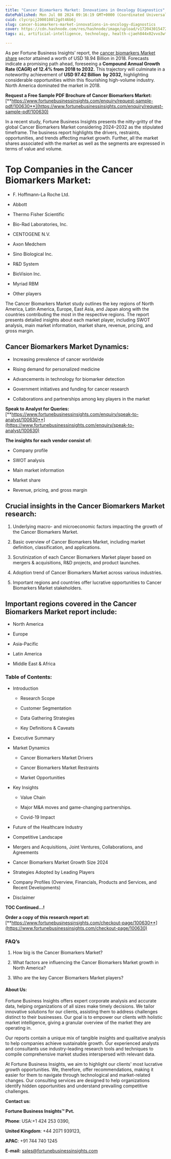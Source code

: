 ```yaml
---
title: "Cancer Biomarkers Market: Innovations in Oncology Diagnostics"
datePublished: Mon Jul 08 2024 09:16:19 GMT+0000 (Coordinated Universal Time)
cuid: clycrpij2000108l2gdt46b6j
slug: cancer-biomarkers-market-innovations-in-oncology-diagnostics
cover: https://cdn.hashnode.com/res/hashnode/image/upload/v1720430154724/f938bad8-cf89-490b-9e46-df692b666a6f.png
tags: ai, artificial-intelligence, technology, health-cjaeh844x02vvo3wtj5r2s75q, healthcare

---
```


As per Fortune Business Insights’ report, the [cancer biomarkers Market share](https://www.fortunebusinessinsights.com/industry-reports/cancer-biomarkers-market-100630) sector attained a worth of USD 18.94 Billion in 2018. Forecasts indicate a promising path ahead, foreseeing a **Compound Annual Growth Rate (CAGR) of 12.4% from 2018 to 2032.** This trajectory will culminate in a noteworthy achievement of **USD 97.42 Billion  by 2032,** highlighting considerable opportunities within this flourishing high-volume industry. North America dominated the market in 2018.

**Request a Free Sample PDF Brochure of Cancer Biomarkers Market:** [**https://www.fortunebusinessinsights.com/enquiry/request-sample-pdf/100630**](https://www.fortunebusinessinsights.com/enquiry/request-sample-pdf/100630)

In a recent study, Fortune Business Insights presents the nitty-gritty of the global Cancer Biomarkers Market considering 2024–2032 as the stipulated timeframe. The business report highlights the drivers, restraints, opportunities, and trends affecting market growth. Further, all the market shares associated with the market as well as the segments are expressed in terms of value and volume.

# **Top Companies in the Cancer Biomarkers Market:**

* F. Hoffmann-La Roche Ltd.
    
* Abbott
    
* Thermo Fisher Scientific
    
* Bio-Rad Laboratories, Inc.
    
* CENTOGENE N.V.
    
* Axon Medchem
    
* Sino Biological Inc.
    
* R&D System
    
* BioVision Inc.
    
* Myriad RBM
    
* Other players
    

The Cancer Biomarkers Market study outlines the key regions of North America, Latin America, Europe, East Asia, and Japan along with the countries contributing the most in the respective regions. The report presents detailed insights about each market player, including SWOT analysis, main market information, market share, revenue, pricing, and gross margin.

## Cancer Biomarkers Market **Dynamics**:

* Increasing prevalence of cancer worldwide
    
* Rising demand for personalized medicine
    
* Advancements in technology for biomarker detection
    
* Government initiatives and funding for cancer research
    
* Collaborations and partnerships among key players in the market
    

**Speak to Analyst for Queries:** [**https://www.fortunebusinessinsights.com/enquiry/speak-to-analyst/100630**](https://www.fortunebusinessinsights.com/enquiry/speak-to-analyst/100630)

**The insights for each vendor consist of:**

* Company profile
    
* SWOT analysis
    
* Main market information
    
* Market share
    
* Revenue, pricing, and gross margin
    

## **Crucial insights in the Cancer Biomarkers Market research:**

1. Underlying macro- and microeconomic factors impacting the growth of the Cancer Biomarkers Market.
    
2. Basic overview of Cancer Biomarkers Market, including market definition, classification, and applications.
    
3. Scrutinization of each Cancer Biomarkers Market player based on mergers & acquisitions, R&D projects, and product launches.
    
4. Adoption trend of Cancer Biomarkers Market across various industries.
    
5. Important regions and countries offer lucrative opportunities to Cancer Biomarkers Market stakeholders.
    

## **Important regions covered in the Cancer Biomarkers Market report include:**

* North America
    
* Europe
    
* Asia-Pacific
    
* Latin America
    
* Middle East & Africa
    

### **Table of Contents:**

* Introduction
    
    * Research Scope
        
    * Customer Segmentation
        
    * Data Gathering Strategies
        
    * Key Definitions & Caveats
        
* Executive Summary
    
* Market Dynamics
    
    * Cancer Biomarkers Market Drivers
        
    * Cancer Biomarkers Market Restraints
        
    * Market Opportunities
        
* Key Insights
    
    * Value Chain
        
    * Major M&A moves and game-changing partnerships.
        
    * Covid-19 Impact
        
* Future of the Healthcare Industry
    
* Competitive Landscape
    
* Mergers and Acquisitions, Joint Ventures, Collaborations, and Agreements
    
* Cancer Biomarkers Market Growth Size 2024
    
* Strategies Adopted by Leading Players
    
* Company Profiles (Overview, Financials, Products and Services, and Recent Developments)
    
* Disclaimer
    

**TOC Continued…!**

**Order a copy of this research report at:** [**https://www.fortunebusinessinsights.com/checkout-page/100630**](https://www.fortunebusinessinsights.com/checkout-page/100630)

### **FAQ’s**

1. How big is the Cancer Biomarkers Market?
    
2. What factors are influencing the Cancer Biomarkers Market growth in North America?
    
3. Who are the key Cancer Biomarkers Market players?
    

#### **About Us:**

Fortune Business Insights offers expert corporate analysis and accurate data, helping organizations of all sizes make timely decisions. We tailor innovative solutions for our clients, assisting them to address challenges distinct to their businesses. Our goal is to empower our clients with holistic market intelligence, giving a granular overview of the market they are operating in.

Our reports contain a unique mix of tangible insights and qualitative analysis to help companies achieve sustainable growth. Our experienced analysts and consultants use industry-leading research tools and techniques to compile comprehensive market studies interspersed with relevant data.

At Fortune Business Insights, we aim to highlight our clients' most lucrative growth opportunities. We, therefore, offer recommendations, making it easier for them to navigate through technological and market-related changes. Our consulting services are designed to help organizations identify hidden opportunities and understand prevailing competitive challenges.

**Contact us:**

**Fortune Business Insights™ Pvt.**

**Phone**: USA:+1 424 253 0390,

**United Kingdom**: +44 2071 939123,

**APAC**: +91 744 740 1245

**E-mail:** [sales@fortunebusinessinsights.com](mailto:sales@fortunebusinessinsights.com)